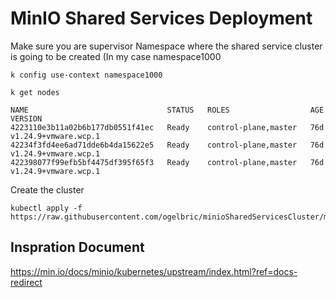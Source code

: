 # MinIO Shared Services Deployment 

Make sure you are supervisor Namespace where the shared service cluster is going to be created (In my case namespace1000

```
k config use-context namespace1000

k get nodes

NAME                               STATUS   ROLES                  AGE   VERSION
4223110e3b11a02b6b177db0551f41ec   Ready    control-plane,master   76d   v1.24.9+vmware.wcp.1
42234f3fd4ee6ad71dde6b4da15622e5   Ready    control-plane,master   76d   v1.24.9+vmware.wcp.1
422398077f99efb5bf4475df395f65f3   Ready    control-plane,master   76d   v1.24.9+vmware.wcp.1

```

Create the cluster

```
kubectl apply -f https://raw.githubusercontent.com/ogelbric/minioSharedServicesCluster/main/miniocluster.yaml

```



## Inspration Document

https://min.io/docs/minio/kubernetes/upstream/index.html?ref=docs-redirect



